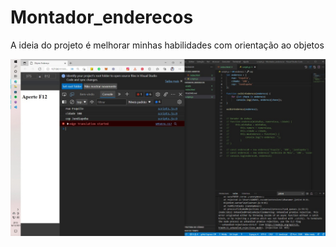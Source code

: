 # Montador_enderecos
 A ideia do projeto é melhorar minhas habilidades com orientação ao objetos 
 
<img src="./assets/img/veja.jpeg" alt="imagem do resultado no console">